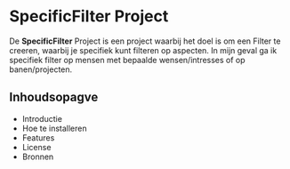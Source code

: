 # SpecificFilter Project

De <b>SpecificFilter</b> Project is een project waarbij het doel is om een Filter te creeren, waarbij je specifiek kunt filteren op aspecten. In mijn geval ga ik specifiek filter op mensen met bepaalde wensen/intresses of op banen/projecten.

## Inhoudsopagve

* Introductie
* Hoe te installeren
* Features
* License
* Bronnen

